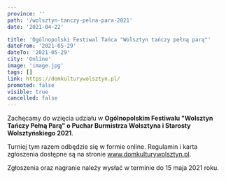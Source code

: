 ```yaml
---
province: ''
path: '/wolsztyn-tanczy-pelna-para-2021'
date: '2021-04-22'

title: 'Ogólnopolski Festiwal Tańca "Wolsztyn tańczy pełną parą"'
dateFrom: '2021-05-29'
dateTo: '2021-05-29'
city: 'Online'
image: 'image.jpg'
tags: []
link: https://domkulturywolsztyn.pl/
promoted: false
visible: true
cancelled: false
---
```

Zachęcamy do wzięcia udziału w **Ogólnopolskim Festiwalu "Wolsztyn Tańczy Pełną Parą" o Puchar Burmistrza Wolsztyna i Starosty Wolsztyńskiego 2021**.

Turniej tym razem odbędzie się w formie online. Regulamin i karta zgłoszenia dostępne są na stronie www.domkulturywolsztyn.pl.

Zgłoszenia oraz nagranie należy wysłać w terminie do 15 maja 2021 roku.
